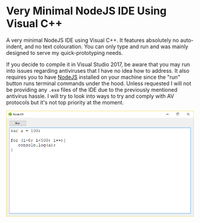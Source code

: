 # Very Minimal NodeJS IDE Using Visual C++
A very minimal NodeJS IDE using Visual C++. It features absolutely no auto-indent, and no text colouration. You can only type and run and was mainly designed to serve my quick-prototyping needs.

If you decide to compile it in Visual Studio 2017, be aware that you may run into issues regarding antiviruses that I have no idea how to address. It also requires you to have [NodeJS](https://nodejs.org/en/download/) installed on your machine since the "run" button runs terminal commands under the hood. Unless requested I will not be providing any `.exe` files of the IDE due to the previously mentioned antivirus hassle. I will try to look into ways to try and comply with AV protocols but it's not top priority at the moment.

<p align="center">
  <img src="https://raw.githubusercontent.com/DelSquared/Very-Minimal-NodeJS-IDE-Using-Visual-Cpp/master/docs/screenshotOfUI.png" width="1000"/>
</p>


